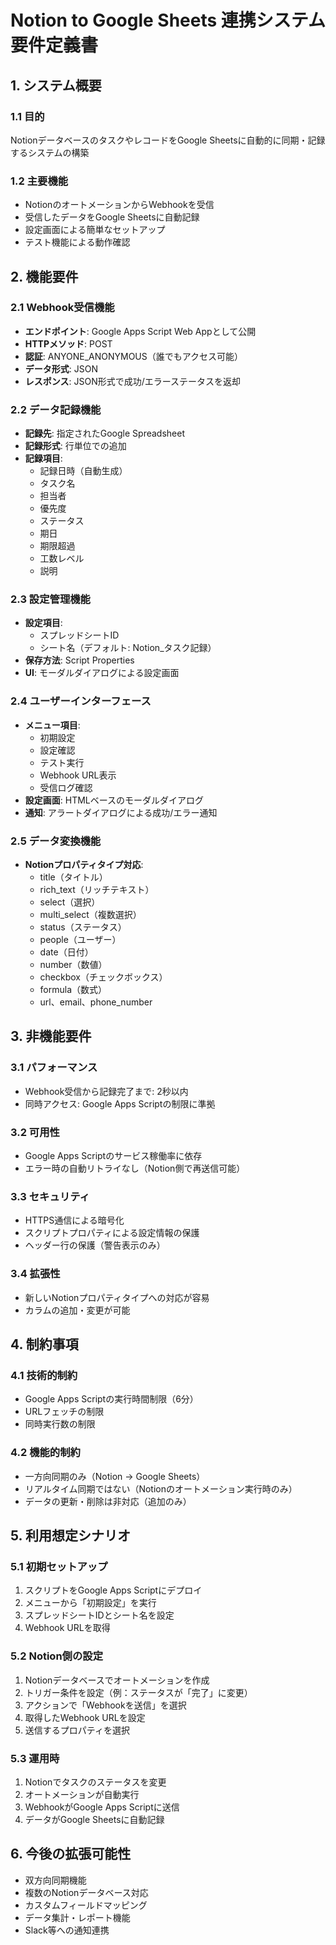 # Notion to Google Sheets 連携システム 要件定義書

## 1. システム概要

### 1.1 目的
NotionデータベースのタスクやレコードをGoogle Sheetsに自動的に同期・記録するシステムの構築

### 1.2 主要機能
- NotionのオートメーションからWebhookを受信
- 受信したデータをGoogle Sheetsに自動記録
- 設定画面による簡単なセットアップ
- テスト機能による動作確認

## 2. 機能要件

### 2.1 Webhook受信機能
- **エンドポイント**: Google Apps Script Web Appとして公開
- **HTTPメソッド**: POST
- **認証**: ANYONE_ANONYMOUS（誰でもアクセス可能）
- **データ形式**: JSON
- **レスポンス**: JSON形式で成功/エラーステータスを返却

### 2.2 データ記録機能
- **記録先**: 指定されたGoogle Spreadsheet
- **記録形式**: 行単位での追加
- **記録項目**:
  - 記録日時（自動生成）
  - タスク名
  - 担当者
  - 優先度
  - ステータス
  - 期日
  - 期限超過
  - 工数レベル
  - 説明

### 2.3 設定管理機能
- **設定項目**:
  - スプレッドシートID
  - シート名（デフォルト: Notion_タスク記録）
- **保存方法**: Script Properties
- **UI**: モーダルダイアログによる設定画面

### 2.4 ユーザーインターフェース
- **メニュー項目**:
  - 初期設定
  - 設定確認
  - テスト実行
  - Webhook URL表示
  - 受信ログ確認
- **設定画面**: HTMLベースのモーダルダイアログ
- **通知**: アラートダイアログによる成功/エラー通知

### 2.5 データ変換機能
- **Notionプロパティタイプ対応**:
  - title（タイトル）
  - rich_text（リッチテキスト）
  - select（選択）
  - multi_select（複数選択）
  - status（ステータス）
  - people（ユーザー）
  - date（日付）
  - number（数値）
  - checkbox（チェックボックス）
  - formula（数式）
  - url、email、phone_number

## 3. 非機能要件

### 3.1 パフォーマンス
- Webhook受信から記録完了まで: 2秒以内
- 同時アクセス: Google Apps Scriptの制限に準拠

### 3.2 可用性
- Google Apps Scriptのサービス稼働率に依存
- エラー時の自動リトライなし（Notion側で再送信可能）

### 3.3 セキュリティ
- HTTPS通信による暗号化
- スクリプトプロパティによる設定情報の保護
- ヘッダー行の保護（警告表示のみ）

### 3.4 拡張性
- 新しいNotionプロパティタイプへの対応が容易
- カラムの追加・変更が可能

## 4. 制約事項

### 4.1 技術的制約
- Google Apps Scriptの実行時間制限（6分）
- URLフェッチの制限
- 同時実行数の制限

### 4.2 機能的制約
- 一方向同期のみ（Notion → Google Sheets）
- リアルタイム同期ではない（Notionのオートメーション実行時のみ）
- データの更新・削除は非対応（追加のみ）

## 5. 利用想定シナリオ

### 5.1 初期セットアップ
1. スクリプトをGoogle Apps Scriptにデプロイ
2. メニューから「初期設定」を実行
3. スプレッドシートIDとシート名を設定
4. Webhook URLを取得

### 5.2 Notion側の設定
1. Notionデータベースでオートメーションを作成
2. トリガー条件を設定（例：ステータスが「完了」に変更）
3. アクションで「Webhookを送信」を選択
4. 取得したWebhook URLを設定
5. 送信するプロパティを選択

### 5.3 運用時
1. Notionでタスクのステータスを変更
2. オートメーションが自動実行
3. WebhookがGoogle Apps Scriptに送信
4. データがGoogle Sheetsに自動記録

## 6. 今後の拡張可能性

- 双方向同期機能
- 複数のNotionデータベース対応
- カスタムフィールドマッピング
- データ集計・レポート機能
- Slack等への通知連携